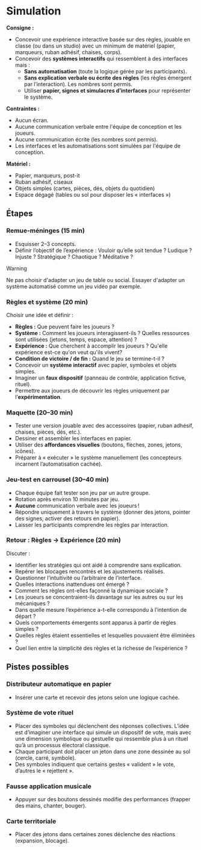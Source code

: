 # Simulation 

**Consigne :** 
- Concevoir une expérience interactive basée sur des règles, jouable en classe (ou dans un studio) avec un minimum de matériel (papier, marqueurs, ruban adhésif, chaises, corps).  
- Concevoir des **systèmes interactifs** qui ressemblent à des interfaces mais :  
    - **Sans automatisation** (toute la logique gérée par les participants).  
    - **Sans explication verbale ou écrite des règles** (les règles émergent par l’interaction). Les nombres sont permis.  
    - Utiliser **papier, signes et simulacres d’interfaces** pour représenter le système.  

**Contraintes :**  
- Aucun écran.   
- Aucune communication verbale entre l'équipe de conception et les joueurs.
- Aucune communication écrite (les nombres sont permis).
- Les interfaces et les automatisations sont simulées par l'équipe de conception.

**Matériel :**  
- Papier, marqueurs, post-it  
- Ruban adhésif, ciseaux  
- Objets simples (cartes, pièces, dés, objets du quotidien)  
- Espace dégagé (tables ou sol pour disposer les « interfaces »)  

## Étapes

### Remue-méninges (15 min)
- Esquisser 2–3 concepts. 
- Définir l’objectif de l’expérience : Vouloir qu’elle soit tendue ? Ludique ? Injuste ? Stratégique ? Chaotique ? Méditative ? 

> [!WARNING]
> Ne pas choisir d'adapter un jeu de table ou social. Essayer d'adapter un système automatisé comme un jeu vidéo par exemple.
   
### Règles et système (20 min)
Choisir une idée et définir :  
- **Règles :** Que peuvent faire les joueurs ?  
- **Système :** Comment les joueurs interagissent-ils ? Quelles ressources sont utilisées (jetons, temps, espace, attention) ? 
- **Expérience :** Que cherchent à accomplir les joueurs ? Qu'elle expérience est-ce qu'on veut qu'ils vivent?
- **Condition de victoire / de fin :** Quand le jeu se termine-t-il ? 
- Concevoir un **système interactif** avec papier, symboles et objets simples.  
- Imaginer un **faux dispositif** (panneau de contrôle, application fictive, rituel). 
- Permettre aux joueurs de découvrir les règles uniquement par l’**expérimentation**. 

### Maquette (20–30 min)
- Tester une version jouable avec des accessoires (papier, ruban adhésif, chaises, pièces, dés, etc.).  
- Dessiner et assembler les interfaces en papier.  
- Utiliser des **affordances visuelles** (boutons, flèches, zones, jetons, icônes).  
- Préparer à « exécuter » le système manuellement (les concepteurs incarnent l’automatisation cachée).  

### Jeu-test en carrousel (30–40 min)
- Chaque équipe fait tester son jeu par un autre groupe.  
- Rotation après environ 10 minutes par jeu.  
- **Aucune** communication verbale avec les joueurs !  
- Répondre uniquement à travers le système (donner des jetons, pointer des signes, activer des retours en papier).  
- Laisser les participants comprendre les règles par interaction.  


### Retour : Règles → Expérience (20 min)
Discuter :  
- Identifier les stratégies qui ont aidé à comprendre sans explication.  
- Repérer les blocages rencontrés et les ajustements réalisés.  
- Questionner l’intuitivité ou l’arbitraire de l’interface.  
- Quelles interactions inattendues ont émergé ?  
- Comment les règles ont-elles façonné la dynamique sociale ?  
- Les joueurs se concentraient-ils davantage sur les autres ou sur les mécaniques ?  
- Dans quelle mesure l’expérience a-t-elle correspondu à l’intention de départ ?  
- Quels comportements émergents sont apparus à partir de règles simples ?  
- Quelles règles étaient essentielles et lesquelles pouvaient être éliminées ?  
- Quel lien entre la simplicité des règles et la richesse de l’expérience ?  

## Pistes possibles

### Distributeur automatique en papier
- Insérer une carte et recevoir des jetons selon une logique cachée.  

### Système de vote rituel
- Placer des symboles qui déclenchent des réponses collectives. L’idée est d’imaginer une interface qui simule un dispositif de vote, mais avec une dimension symbolique ou gestuelle qui ressemble plus à un rituel qu’à un processus électoral classique.
- Chaque participant doit placer un jeton dans une zone dessinée au sol (cercle, carré, symbole).
- Des symboles indiquent que certains gestes « valident » le vote, d’autres le « rejettent ».

### Fausse application musicale
- Appuyer sur des boutons dessinés modifie des performances (frapper des mains, chanter, bouger). 

### Carte territoriale
- Placer des jetons dans certaines zones déclenche des réactions (expansion, blocage).  
